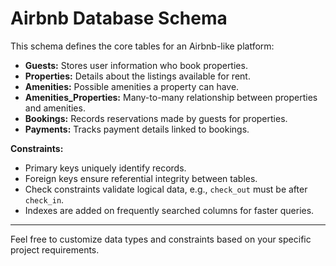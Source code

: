 # Airbnb Database Schema

This schema defines the core tables for an Airbnb-like platform:

- **Guests:** Stores user information who book properties.
- **Properties:** Details about the listings available for rent.
- **Amenities:** Possible amenities a property can have.
- **Amenities_Properties:** Many-to-many relationship between properties and amenities.
- **Bookings:** Records reservations made by guests for properties.
- **Payments:** Tracks payment details linked to bookings.

**Constraints:**

- Primary keys uniquely identify records.
- Foreign keys ensure referential integrity between tables.
- Check constraints validate logical data, e.g., `check_out` must be after `check_in`.
- Indexes are added on frequently searched columns for faster queries.

---

Feel free to customize data types and constraints based on your specific project requirements.

